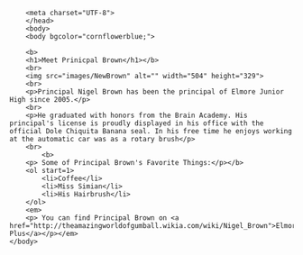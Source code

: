 <html>
    <style="background-color:deepskyblue;">
        <head>
            <title> Elmore Junior High</title>
            
        <meta charset="UTF-8">
        </head>
        <body>
        <body bgcolor="cornflowerblue;">
        
        <b>
        <h1>Meet Prinicpal Brown</h1></b>
        <br>
        <img src="images/NewBrown" alt="" width="504" height="329">
        <br>
        <p>Principal Nigel Brown has been the principal of Elmore Junior High since 2005.</p>
        <br>
        <p>He graduated with honors from the Brain Academy. His principal's license is proudly displayed in his office with the official Dole Chiquita Banana seal. In his free time he enjoys working at the automatic car was as a rotary brush</p>
        <br>
            <b>
        <p> Some of Principal Brown's Favorite Things:</p></b>
        <ol start=1>
            <li>Coffee</li>
            <li>Miss Simian</li>
            <li>His Hairbrush</li>
        </ol>
        <em>
        <p> You can find Principal Brown on <a href="http://theamazingworldofgumball.wikia.com/wiki/Nigel_Brown">Elmore Plus</a></p></em>
    </body>
</html>
